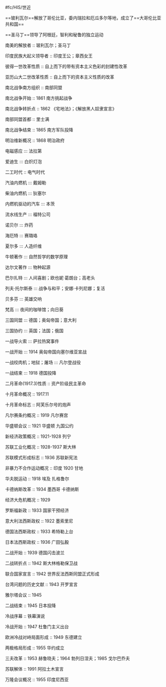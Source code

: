 #fc/HIS/世近 

==玻利瓦尔==解放了哥伦比亚，委内瑞拉和厄瓜多尔等地，成立了==大哥伦比亚共和国== <!--SR:!2025-06-23,1,230!2025-06-23,1,230-->

==圣马丁==领导了阿根廷，智利和秘鲁的独立运动 <!--SR:!2025-06-23,1,230-->

南美的解放者 :: 玻利瓦尔；圣马丁 <!--SR:!2025-06-23,1,230-->

印度民族大起义领导者 :: 印度王公；章西女王 <!--SR:!2025-06-25,3,250-->

彼得一世改革性质 :: 自上而下的带有资本主义色彩的封建性改革 <!--SR:!2025-06-25,3,250-->

亚历山大二世改革性质 :: 自上而下的资本主义性质的改革 <!--SR:!2025-06-25,3,250-->

南北战争南方组织 :: 南部同盟 <!--SR:!2025-06-23,1,230-->

南北战争开始 :: 1861 南方挑起战争 <!--SR:!2025-06-25,3,250-->

南北战争转折点 :: 1862 《宅地法》；《解放黑人奴隶宣言》 <!--SR:!2025-06-23,1,230-->

南部同盟首都 :: 里士满 <!--SR:!2025-06-25,3,250-->

南北战争结束 :: 1865 南方军队投降 <!--SR:!2025-06-25,3,250-->

明治维新概况 :: 1868 明治政府 <!--SR:!2025-06-25,3,250-->

电磁感应 ::: 法拉第 <!--SR:!2025-06-25,3,250!2025-06-25,3,250-->

爱迪生 ::: 白炽灯泡 <!--SR:!2025-06-25,3,250!2025-06-25,3,250-->

二工时代 :: 电气时代 <!--SR:!2025-06-25,3,250-->

汽油内燃机 ::: 戴姆勒 <!--SR:!2025-06-25,3,250!2025-06-25,3,250-->

柴油内燃机 ::: 狄塞尔 <!--SR:!2025-06-23,1,230!2025-06-23,1,230-->

内燃机驱动的汽车 ::: 本茨 <!--SR:!2025-06-25,3,250!2025-06-25,3,250-->

流水线生产 ::: 福特公司 <!--SR:!2025-06-25,3,250!2025-06-25,3,250-->

诺贝尔 ::: 炸药 <!--SR:!2025-06-25,3,250!2025-06-25,3,250-->

海厄特 ::: 赛璐珞 <!--SR:!2025-06-23,1,230!2025-06-23,1,230-->

夏尔多 ::: 人造纤维 <!--SR:!2025-06-23,1,230!2025-06-25,3,250-->

牛顿著作 ::: 自然哲学的数学原理 <!--SR:!2025-06-25,3,250!2025-06-25,3,250-->

达尔文著作 ::: 物种起源 <!--SR:!2025-06-25,3,250!2025-06-25,3,250-->

巴尔扎特 ::: 人间喜剧；欧也妮·葛朗台；高老头 <!--SR:!2025-06-23,1,230!2025-06-23,1,230-->

列夫·托尔斯泰 ::: 战争与和平；安娜·卡列尼娜；复活 <!--SR:!2025-06-23,1,230!2025-06-25,3,250-->

贝多芬 ::: 英雄交响 <!--SR:!2025-06-25,3,250!2025-06-25,3,250-->

梵高 ::: 夜间的咖啡馆；向日葵 <!--SR:!2025-06-25,3,250!2025-06-25,3,250-->

三国同盟 ::: 德国；奥匈帝国；意大利 <!--SR:!2025-06-25,3,250!2025-06-25,3,250-->

三国协约 ::: 英国；法国；俄国 <!--SR:!2025-06-23,1,230!2025-06-25,3,250-->

一战导火索 ::: 萨拉热窝事件 <!--SR:!2025-06-25,3,250!2025-06-25,3,250-->

一战开始 ::: 1914 奥匈帝国向塞尔维亚宣战 <!--SR:!2025-06-25,3,250!2025-06-25,3,250-->

一战绞肉机；地狱；屠场 ::: 凡尔登战役 <!--SR:!2025-06-25,3,250!2025-06-25,3,250-->

一战结束 ::: 1918 德国投降 <!--SR:!2025-06-23,1,230!2025-06-25,3,250-->

二月革命(1917.3)性质 :: 资产阶级民主革命 <!--SR:!2025-06-25,3,250-->

十月革命概况 :: 1917.11 <!--SR:!2025-06-23,1,230-->

十月革命标志 :: 阿芙乐尔号的炮声 <!--SR:!2025-06-23,1,230-->

凡尔赛条约概况 :: 1919 凡尔赛宫 <!--SR:!2025-06-23,1,230-->

华盛顿会议 :: 1921 华盛顿 九国公约 <!--SR:!2025-06-25,3,250-->

新经济政策概况 :: 1921-1928 列宁 <!--SR:!2025-06-23,1,230-->

苏联工业化概况 :: 1928-1937 斯大林 <!--SR:!2025-06-25,3,250-->

苏联模式形成标志 :: 1936 苏联新宪法 <!--SR:!2025-06-23,1,230-->

非暴力不合作运动概况 :: 印度 1920 甘地 <!--SR:!2025-06-25,3,250-->

华夫脱运动 :: 1918 埃及 扎格鲁尔 <!--SR:!2025-06-25,3,250-->

卡德纳斯改革 :: 1934 墨西哥 卡德纳斯 <!--SR:!2025-06-25,3,250-->

经济大危机概况 :: 1929 <!--SR:!2025-06-23,1,230-->

罗斯福新政 :: 1933 国家干预经济 <!--SR:!2025-06-25,3,250-->

意大利法西斯政权 :: 1922 墨索里尼 <!--SR:!2025-06-25,3,250-->

德国法西斯政权 :: 1933 希特勒上台 <!--SR:!2025-06-25,3,250-->

日本法西斯政权 :: 1936 广田弘毅 <!--SR:!2025-06-25,3,250-->

二战开始 :: 1939 德国闪击波兰 <!--SR:!2025-06-25,3,250-->

二战转折点 :: 1942 斯大林格勒保卫战 <!--SR:!2025-06-25,3,250-->

联合国家宣言 :: 1942 世界反法西斯同盟正式形成 <!--SR:!2025-06-23,1,230-->

台湾问题的历史文献 :: 1943 开罗宣言 <!--SR:!2025-06-25,3,250-->

雅尔塔会议 :: 1945 <!--SR:!2025-06-25,3,250-->

二战结束 :: 1945 日本投降 <!--SR:!2025-06-25,3,250-->

冷战序幕 :: 铁幕演说 <!--SR:!2025-06-25,3,250-->

冷战开始 :: 1947 杜鲁门主义出台 <!--SR:!2025-06-25,3,250-->

欧洲冷战对峙局面形成 :: 1949 东德建立 <!--SR:!2025-06-23,1,230-->

两极格局形成 :: 1955 华约成立 <!--SR:!2025-06-25,3,250-->

三夫改革 :: 1953 赫鲁晓夫；1964 勃列日涅夫；1985 戈尔巴乔夫 <!--SR:!2025-06-25,3,250-->

苏联解体 :: 1991 阿拉土木宣言 <!--SR:!2025-06-25,3,250-->

万隆会议概况 :: 1955 印度尼西亚 <!--SR:!2025-06-23,1,230-->